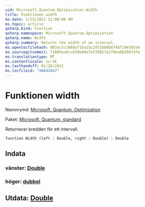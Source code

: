 ```yaml
---
uid: Microsoft.Quantum.Optimization.Width
title: Funktionen width
ms.date: 1/23/2021 12:00:00 AM
ms.topic: article
qsharp.kind: function
qsharp.namespace: Microsoft.Quantum.Optimization
qsharp.name: Width
qsharp.summary: Returns the width of an interval.
ms.openlocfilehash: 093ac5c1888a71ba15c2d72860b6f4b719e3d5a6
ms.sourcegitcommit: 71605ea9cc630e84e7ef29027e1f0ea06299747e
ms.translationtype: MT
ms.contentlocale: sv-SE
ms.lasthandoff: 01/26/2021
ms.locfileid: "98842647"
---
```

# <a name="width-function"></a>Funktionen width

Namnrymd: [Microsoft. Quantum. Optimization](xref:Microsoft.Quantum.Optimization)

Paket: [Microsoft. Quantum. standard](https://nuget.org/packages/Microsoft.Quantum.Standard)


Returnerar bredden för ett intervall.

```qsharp
function Width (left : Double, right : Double) : Double
```


## <a name="input"></a>Indata

### <a name="left--double"></a>vänster: [Double](xref:microsoft.quantum.lang-ref.double)




### <a name="right--double"></a>höger: [dubbel](xref:microsoft.quantum.lang-ref.double)





## <a name="output--double"></a>Utdata: [Double](xref:microsoft.quantum.lang-ref.double)

